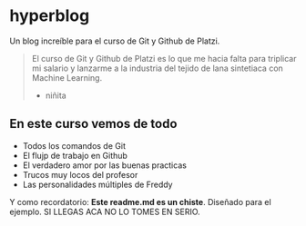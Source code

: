 # hyperblog
Un blog increíble para el curso de Git y Github de Platzi.
> El curso de Git y Github de Platzi es lo que me hacia falta para triplicar mi salario y lanzarme a la industria del tejido de lana sintetiaca con Machine Learning.
> - niñita

## En este curso vemos de todo
* Todos los comandos de Git
* El flujp de trabajo en Github
* El verdadero amor por las buenas practicas
* Trucos muy locos del profesor
* Las personalidades múltiples de Freddy

Y como recordatorio: **Este readme.md es un chiste**. Diseñado para el ejemplo. SI LLEGAS ACA NO LO TOMES EN SERIO.